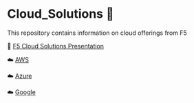 # Cloud_Solutions :rocket:

This repository contains information on cloud offerings from F5

:book: [F5 Cloud Solutions Presentation](https://github.com/jmcalalang/Cloud_Solutions/blob/master/F5%20Cloud%20Solutions%20Release%2010.pdf)

:cloud: [AWS](https://github.com/jmcalalang/Cloud_Solutions/tree/master/AWS)

:cloud: [Azure](https://github.com/jmcalalang/Cloud_Solutions/tree/master/Azure)

:cloud: [Google](https://github.com/jmcalalang/Cloud_Solutions/tree/master/Google)
